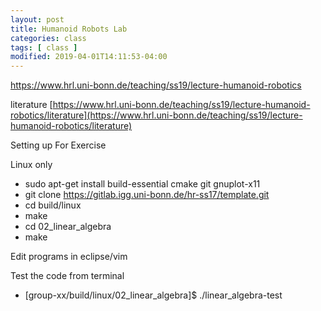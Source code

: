```yaml
---
layout: post
title: Humanoid Robots Lab
categories: class
tags: [ class ]
modified: 2019-04-01T14:11:53-04:00
---
```




[https://www.hrl.uni-bonn.de/teaching/ss19/lecture-humanoid-robotics
](https://www.hrl.uni-bonn.de/teaching/ss19/lecture-humanoid-robotics
)


literature [https://www.hrl.uni-bonn.de/teaching/ss19/lecture-humanoid-robotics/literature](https://www.hrl.uni-bonn.de/teaching/ss19/lecture-humanoid-robotics/literature)


Setting up For Exercise

Linux only

* sudo apt-get install build-essential cmake git gnuplot-x11
* git clone https://gitlab.igg.uni-bonn.de/hr-ss17/template.git
* cd build/linux
* make
* cd 02_linear_algebra
* make


Edit programs in eclipse/vim


Test the code from terminal

* [group-xx/build/linux/02_linear_algebra]$ ./linear_algebra-test
